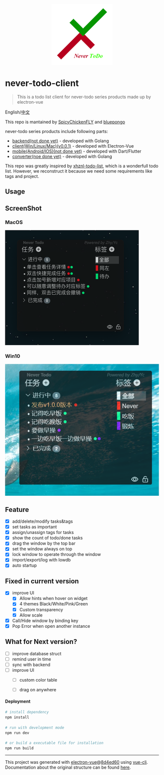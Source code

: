 <div align=center><img src="./static/logo.png" width = "200" height = "200" /></div>

# never-todo-client

> This is a todo list client for never-todo series products made up by electron-vue

English/[中文](./README_CN.md)

This repo is mantained by [SpicyChickenFLY](https://github.com/SpicyChickenFLY) and [bluepongo](https://github.com/bluepongo)

never-todo series products include following parts:
* [backend(not done yet)](https://github.com/SpicyChickenFLY/never-todo-backend) - developed with Golang
* [client(Win/Linux/Mac)(v0.0.1)](https://github.com/bluepongo/never-todo-client) - developed with Electron-Vue
* [mobile(Android/IOS)(not done yet)](https://github.com/SpicyChickenFLY/never-todo-mobile) - developed with Dart/Flutter
* [converter(noe done yet)](https://github.com/SpicyChickenFLY/never-todo-converter) - developed with Golang

This repo was greatly inspired by [xhznl-todo-list](https://github.com/xiajingren/xhznl-todo-list), which is a wonderfull todo list. However, we reconstruct it because we need some requirements like tags and project.

## Usage

[](./USAGE.md)

## ScreenShot

### MacOS
![](./static/app-mac.png "")
### Win10
![](./static/app-win.png "")

## Feature
* [x] add/delete/modify tasks&tags
* [x] set tasks as important
* [x] assign/unassign tags for tasks
* [x] show the count of todo/done tasks
* [x] drag the window by the top bar
* [x] set the window always on top
* [x] lock window to operate through the window
* [x] import/export/log with lowdb
* [x] auto startup

## Fixed in current version
* [x] improve UI
  * [x] Allow hints when hover on widget
  * [x] 4 themes Black/White/Pink/Green 
  * [x] Custom transparency
  * [x] Allow scale
* [x] Call/Hide window by binding key
* [x] Pop Error when open another instance

## What for Next version?
* [ ] improve database struct
* [ ] remind user in time
* [ ] sync with backend
* [ ] improve UI
  * [ ] custom color table
  * [ ] drag on anywhere


#### Deployment

``` bash
# install dependency
npm install

# run with development mode
npm run dev

# or build a executable file for installation
npm run build
```

---

This project was generated with [electron-vue](https://github.com/SimulatedGREG/electron-vue)@[8d4ed60](https://github.com/SimulatedGREG/electron-vue/tree/8d4ed607d65300381a8f47d97923eb07832b1a9a) using [vue-cli](https://github.com/vuejs/vue-cli). Documentation about the original structure can be found [here](https://simulatedgreg.gitbooks.io/electron-vue/content/index.html).
